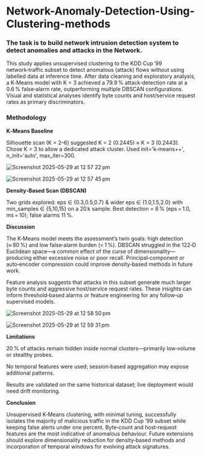 # Network-Anomaly-Detection-Using-Clustering-methods
### The task is to build network intrusion detection system to detect anomalies and attacks in the Network.

This study applies unsupervised clustering to the KDD Cup ’99 network‑traffic subset to detect anomalous (attack) flows without using labelled data at inference time. After data cleaning and exploratory analysis, a K‑Means model with K = 3 achieved a 79.9 % attack‑detection rate at a 0.6 % false‑alarm rate, outperforming multiple DBSCAN configurations. Visual and statistical analyses identify byte counts and host/service request rates as primary discriminators.

### Methodology
**K‑Means Baseline**

Silhouette scan (K = 2–6) suggested K = 2 (0.2445) ≈ K = 3 (0.2443).
Chose K = 3 to allow a dedicated attack cluster.
Used init='k‑means++', n_init='auto', max_iter=300.

![Screenshot 2025-05-29 at 12 57 22 pm](https://github.com/user-attachments/assets/89a4f8c0-93b3-48d6-a940-28632736ec99)

![Screenshot 2025-05-29 at 12 57 45 pm](https://github.com/user-attachments/assets/f74a26da-0cfc-40df-be09-9cc32c97e851)

**Density‑Based Scan (DBSCAN)**

Two grids explored: eps ∈ {0.3,0.5,0.7} & wider eps ∈ {1.0,1.5,2.0} with min_samples ∈ {5,10,15} on a 20 k sample.
Best detection = 8 % (eps = 1.0, ms = 10); false alarms 11 %.

**Discussion**

The K‑Means model meets the assessment’s twin goals: high detection (≈ 80 %) and low false‑alarm burden (< 1 %). DBSCAN struggled in the 122‑D Euclidean space—a common effect of the curse of dimensionality—producing either excessive noise or poor recall. Principal‑component or auto‑encoder compression could improve density‑based methods in future work.

Feature analysis suggests that attacks in this subset generate much larger byte counts and aggressive host/service request rates. These insights can inform threshold‑based alarms or feature engineering for any follow‑up supervised models.

![Screenshot 2025-05-29 at 12 58 50 pm](https://github.com/user-attachments/assets/cd95ac1f-a0ff-422a-848d-c41143c26709)

![Screenshot 2025-05-29 at 12 59 31 pm](https://github.com/user-attachments/assets/99cb77fb-c8ce-48ad-862f-74da957c5f59)

**Limitations**

20 % of attacks remain hidden inside normal clusters—primarily low‑volume or stealthy probes.

No temporal features were used; session‑based aggregation may expose additional patterns.

Results are validated on the same historical dataset; live deployment would need drift monitoring.

**Conclusion**

Unsupervised K‑Means clustering, with minimal tuning, successfully isolates the majority of malicious traffic in the KDD Cup ’99 subset while keeping false alerts under one percent. Byte‑count and host‑request features are the most indicative of anomalous behaviour. Future extensions should explore dimensionality reduction for density‑based methods and incorporation of temporal windows for evolving attack signatures.


